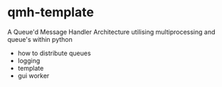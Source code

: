 # qmh-template
 A Queue'd Message Handler Architecture utilising multiprocessing and queue's within python



- how to distribute queues
- logging
- template
- gui worker
